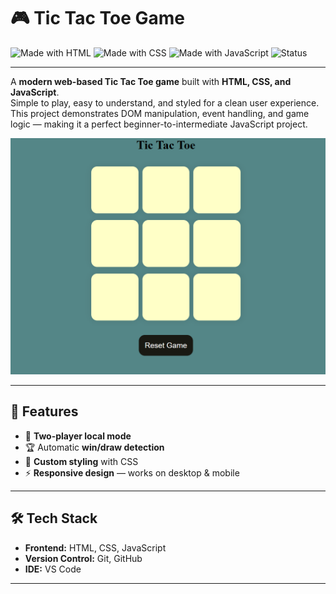 # 🎮 Tic Tac Toe Game

![Made with HTML](https://img.shields.io/badge/HTML-orange?style=for-the-badge)
![Made with CSS](https://img.shields.io/badge/CSS-blue?style=for-the-badge)
![Made with JavaScript](https://img.shields.io/badge/JavaScript-yellow?style=for-the-badge)
![Status](https://img.shields.io/badge/Status-Completed-success?style=for-the-badge)

---

A **modern web-based Tic Tac Toe game** built with **HTML, CSS, and JavaScript**.  
Simple to play, easy to understand, and styled for a clean user experience.  
This project demonstrates DOM manipulation, event handling, and game logic — making it a perfect beginner-to-intermediate JavaScript project.

![Tic Tac Toe Screenshot](https://raw.githubusercontent.com/mandvibhadouriya/tic-tac-toe/main/ScreenShots/tic-tac-toe.png)


---

## 🚀 Features
- 🎯 **Two-player local mode**
- 🏆 Automatic **win/draw detection**
- 🎨 **Custom styling** with CSS
- ⚡ **Responsive design** — works on desktop & mobile

---

## 🛠️ Tech Stack
- **Frontend:** HTML, CSS, JavaScript
- **Version Control:** Git, GitHub
- **IDE:** VS Code

---
